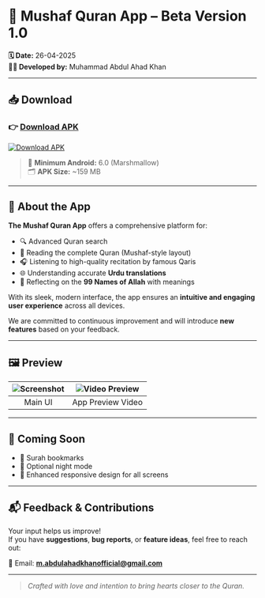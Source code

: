 # 📖 Mushaf Quran App – Beta Version 1.0  
**🗓 Date:** 26-04-2025  
**👨‍💻 Developed by:** Muhammad Abdul Ahad Khan

---

## 📥 Download

### 👉 [Download APK](https://github.com/MuhammadAbdulAhadKhan/MushafQuranApp/releases/download/v1.0.0/Download-mushaf-app-release.apk)

[![Download APK](https://img.shields.io/badge/Download-APK-green)](https://github.com/MuhammadAbdulAhadKhan/MushafQuranApp/releases/download/v1.0.0/Mushaf_Quran_App_v1.0.apk)

> 📱 **Minimum Android:** 6.0 (Marshmallow)  
> 🗂️ **APK Size:** ~159 MB

---

## 🌟 About the App

**The Mushaf Quran App** offers a comprehensive platform for:

- 🔍 Advanced Quran search
- 📖 Reading the complete Quran (Mushaf-style layout)
- 🎧 Listening to high-quality recitation by famous Qaris
- 🌐 Understanding accurate **Urdu translations**
- 🕌 Reflecting on the **99 Names of Allah** with meanings

With its sleek, modern interface, the app ensures an **intuitive and engaging user experience** across all devices.

We are committed to continuous improvement and will introduce **new features** based on your feedback.

---

## 🖼️ Preview

| ![Screenshot](https://github.com/user-attachments/assets/baefb04f-644f-4985-88b3-1b372ef835a7) | ![Video Preview](https://github.com/user-attachments/assets/3e238214-baf2-4e9a-999a-83eea24bb93d) |
|:--:|:--:|
| Main UI | App Preview Video |

---

## 🚀 Coming Soon

- 🕋 Surah bookmarks
- 🌙 Optional night mode
- 📱 Enhanced responsive design for all screens

---

## 📬 Feedback & Contributions

Your input helps us improve!  
If you have **suggestions**, **bug reports**, or **feature ideas**, feel free to reach out:

📧 Email: **m.abdulahadkhanofficial@gmail.com**

---

> _Crafted with love and intention to bring hearts closer to the Quran._
